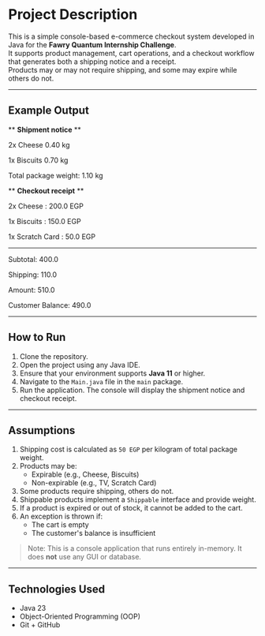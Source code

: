 # Project Description

This is a simple console-based e-commerce checkout system developed in Java for the **Fawry Quantum Internship Challenge**.  
It supports product management, cart operations, and a checkout workflow that generates both a shipping notice and a receipt.  
Products may or may not require shipping, and some may expire while others do not.

---


## Example Output

** **Shipment notice** **

2x Cheese 0.40 kg

1x Biscuits 0.70 kg

Total package weight: 1.10 kg

** **Checkout receipt** **

2x Cheese : 200.0 EGP

1x Biscuits : 150.0 EGP

1x Scratch Card : 50.0 EGP

---
Subtotal: 400.0

Shipping: 110.0

Amount: 510.0

Customer Balance: 490.0

---

## How to Run

1. Clone the repository.
2. Open the project using any Java IDE.
3. Ensure that your environment supports **Java 11** or higher.
4. Navigate to the `Main.java` file in the `main` package.
5. Run the application. The console will display the shipment notice and checkout receipt.

---

## Assumptions

1. Shipping cost is calculated as `50 EGP` per kilogram of total package weight.
2. Products may be:
    - Expirable (e.g., Cheese, Biscuits)
    - Non-expirable (e.g., TV, Scratch Card)
3. Some products require shipping, others do not.
4. Shippable products implement a `Shippable` interface and provide weight.
5. If a product is expired or out of stock, it cannot be added to the cart.
6. An exception is thrown if:
    - The cart is empty
    - The customer's balance is insufficient

> Note: This is a console application that runs entirely in-memory. It does **not** use any GUI or database.

---

## Technologies Used

- Java 23
- Object-Oriented Programming (OOP)
- Git + GitHub